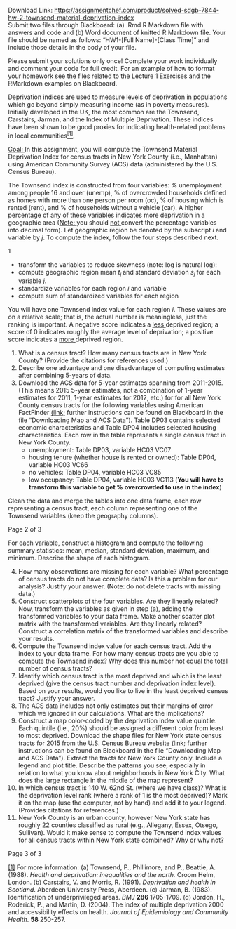 Download Link: https://assignmentchef.com/product/solved-sdgb-7844-hw-2-townsend-material-deprivation-index
<br>
Submit two files through Blackboard: (a) .Rmd R Markdown file with answers and code and (b) Word document of knitted R Markdown file. Your file should be named as follows: “HW1-[Full Name]-[Class Time]” and include those details in the body of your file.

Please submit your solutions only once! Complete your work individually and comment your code for full credit. For an example of how to format your homework see the files related to the Lecture 1 Exercises and the RMarkdown examples on Blackboard.

Deprivation indices are used to measure levels of deprivation in populations which go beyond simply measuring income (as in poverty measures). Initially developed in the UK, the most common are the Townsend, Carstairs, Jarman, and the Index of Multiple Deprivation. These indices have been shown to be good proxies for indicating health-related problems in local communities<a href="#_ftn1" name="_ftnref1"><sup>[1]</sup></a>.

<u>Goal: </u>In this assignment, you will compute the Townsend Material Deprivation Index for census tracts in New York County (i.e., Manhattan) using American Community Survey (ACS) data (administered by the U.S. Census Bureau).

The Townsend index is constructed from four variables: % unemployment among people 16 and over (unemp), % of overcrowded households defined as homes with more than one person per room (oc), % of housing which is rented (rent), and % of households without a vehicle (car). A higher percentage of any of these variables indicates more deprivation in a geographic area (<u>Note: </u>you should <u>not </u>convert the percentage variables into decimal form). Let geographic region be denoted by the subscript <em>i </em>and variable by <em>j</em>. To compute the index, follow the four steps described next.

1

<ul>

 <li>transform the variables to reduce skewness (note: log is natural log):</li>

 <li>compute geographic region mean <em>t<sub>j </sub></em>and standard deviation <em>s<sub>j </sub></em>for each variable <em>j</em>.</li>

 <li>standardize variables for each region <em>i </em>and variable</li>

 <li>compute sum of standardized variables for each region</li>

</ul>

You will have one Townsend index value for each region <em>i</em>. These values are on a relative scale; that is, the actual number is meaningless, just the ranking is important. A negative score indicates a <u>less </u>deprived region; a score of 0 indicates roughly the average level of deprivation; a positive score indicates a <u>more </u>deprived region.

<ol>

 <li>What is a census tract? How many census tracts are in New York County? (Provide the citations for references used.)</li>

 <li>Describe one advantage and one disadvantage of computing estimates after combining 5-years of data.</li>

 <li>Download the ACS data for 5-year estimates spanning from 2011-2015. (This means 2015 5-year estimates, not a combination of 1-year estimates for 2011, 1-year estimates for 2012, etc.) for for all New York County census tracts for the following variables using American FactFinder <a href="http://factfinder.census.gov/faces/nav/jsf/pages/index.xhtml">(</a><a href="http://factfinder.census.gov/faces/nav/jsf/pages/index.xhtml">link</a><a href="http://factfinder.census.gov/faces/nav/jsf/pages/index.xhtml">;</a> further instructions can be found on Blackboard in the file “Downloading Map and ACS Data”). Table DP03 contains selected economic characteristics and Table DP04 includes selected housing characteristics. Each row in the table represents a single census tract in New York County.

  <ul>

   <li>unemployment: Table DP03, variable HC03 VC07</li>

   <li>housing tenure (whether house is rented or owned): Table DP04, variable HC03 VC66</li>

   <li>no vehicles: Table DP04, variable HC03 VC85</li>

   <li>low occupancy: Table DP04, variable HC03 VC113 (<strong>You will have to transform this variable to get % overcrowded to use in the index</strong>)</li>

  </ul></li>

</ol>

Clean the data and merge the tables into one data frame, each row representing a census tract, each column representing one of the Townsend variables (keep the geography columns).

Page 2 of 3

For each variable, construct a histogram and compute the following summary statistics: mean, median, standard deviation, maximum, and minimum. Describe the shape of each histogram.

<ol start="4">

 <li>How many observations are missing for each variable? What percentage of census tracts do not have complete data? Is this a problem for our analysis? Justify your answer. (Note: do not delete tracts with missing data.)</li>

 <li>Construct scatterplots of the four variables. Are they linearly related? Now, transform the variables as given in step (a), adding the transformed variables to your data frame. Make another scatter plot matrix with the transformed variables. Are they linearly related? Construct a correlation matrix of the transformed variables and describe your results.</li>

 <li>Compute the Townsend index value for each census tract. Add the index to your data frame. For how many census tracts are you able to compute the Townsend index? Why does this number not equal the total number of census tracts?</li>

 <li>Identify which census tract is the most deprived and which is the least deprived (give the census tract number and deprivation index level). Based on your results, would you like to live in the least deprived census tract? Justify your answer.</li>

 <li>The ACS data includes not only estimates but their margins of error which we ignored in our calculations. What are the implications?</li>

 <li>Construct a map color-coded by the deprivation index value quintile. Each quintile (i.e., 20%) should be assigned a different color from least to most deprived. Download the shape files for New York state census tracts for 2015 from the U.S. Census Bureau website <a href="https://www.census.gov/cgi-bin/geo/shapefiles2013/main">(</a><a href="https://www.census.gov/cgi-bin/geo/shapefiles2013/main">link</a><a href="https://www.census.gov/cgi-bin/geo/shapefiles2013/main">;</a> further instructions can be found on Blackboard in the file “Downloading Map and ACS Data”). Extract the tracts for New York County only. Include a legend and plot title. Describe the patterns you see, especially in relation to what you know about neighborhoods in New York City. What does the large rectangle in the middle of the map represent?</li>

 <li>In which census tract is 140 W. 62nd St. (where we have class)? What is the deprivation level rank (where a rank of 1 is the most deprived)? Mark it on the map (use the computer, not by hand) and add it to your legend. (Provides citations for references.)</li>

 <li>New York County is an urban county, however New York state has roughly 22 counties classified as rural (e.g., Allegany, Essex, Otsego, Sullivan). Would it make sense to compute the Townsend index values for all census tracts within New York state combined? Why or why not?</li>

</ol>

Page 3 of 3

<a href="#_ftnref1" name="_ftn1">[1]</a> For more information: (a) Townsend, P., Phillimore, and P., Beattie, A. (1988). <em>Health and deprivation: inequalities and the north. </em>Croom Helm, London. (b) Carstairs, V. and Morris, R. (1991). <em>Deprivation and health in Scotland</em>. Aberdeen University Press, Aberdeen. (c) Jarman, B. (1983). Identification of underprivileged areas. <em>BMJ </em><strong>286 </strong>1705-1709. (d) Jordon, H., Roderick, P., and Martin, D. (2004). The index of multiple deprivation 2000 and accessibility effects on health. <em>Journal of Epidemiology and Community Health</em>. <strong>58 </strong>250-257.